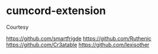# cumcord-extension
Courtesy 

https://github.com/smartfrigde
https://github.com/Ruthenic
https://github.com/Cr3atable
https://github.com/lexisother
